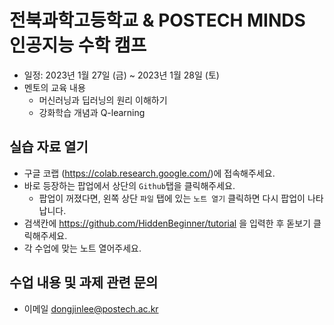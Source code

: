 # 전북과학고등학교 & POSTECH MINDS 인공지능 수학 캠프
- 일정: 2023년 1월 27일 (금) ~ 2023년 1월 28일 (토)
- 멘토의 교육 내용
    - 머신러닝과 딥러닝의 원리 이해하기
    - 강화학습 개념과 Q-learning

## 실습 자료 열기
- 구글 코랩 (https://colab.research.google.com/)에 접속해주세요.
- 바로 등장하는 팝업에서 상단의 `Github`탭을 클릭해주세요.
    - 팝업이 꺼졌다면, 왼쪽 상단 `파일` 탭에 있는 `노트 열기` 클릭하면 다시 팝업이 나타납니다.
- 검색칸에 https://github.com/HiddenBeginner/tutorial 을 입력한 후 돋보기 클릭해주세요.
- 각 수업에 맞는 노트 열어주세요.

## 수업 내용 및 과제 관련 문의
- 이메일 dongjinlee@postech.ac.kr